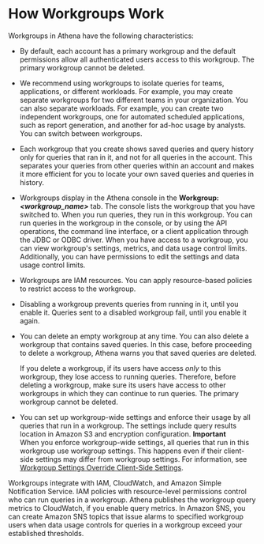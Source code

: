 # How Workgroups Work<a name="user-created-workgroups"></a>

Workgroups in Athena have the following characteristics:
+ By default, each account has a primary workgroup and the default permissions allow all authenticated users access to this workgroup\. The primary workgroup cannot be deleted\. 
+ We recommend using workgroups to isolate queries for teams, applications, or different workloads\. For example, you may create separate workgroups for two different teams in your organization\. You can also separate workloads\. For example, you can create two independent workgroups, one for automated scheduled applications, such as report generation, and another for ad\-hoc usage by analysts\. You can switch between workgroups\. 
+ Each workgroup that you create shows saved queries and query history only for queries that ran in it, and not for all queries in the account\. This separates your queries from other queries within an account and makes it more efficient for you to locate your own saved queries and queries in history\.
+ Workgroups display in the Athena console in the **Workgroup:*<workgroup\_name>*** tab\. The console lists the workgroup that you have switched to\. When you run queries, they run in this workgroup\. You can run queries in the workgroup in the console, or by using the API operations, the command line interface, or a client application through the JDBC or ODBC driver\. When you have access to a workgroup, you can view workgroup's settings, metrics, and data usage control limits\. Additionally, you can have permissions to edit the settings and data usage control limits\.
+ Workgroups are IAM resources\. You can apply resource\-based policies to restrict access to the workgroup\.
+ Disabling a workgroup prevents queries from running in it, until you enable it\. Queries sent to a disabled workgroup fail, until you enable it again\.
+ You can delete an empty workgroup at any time\. You can also delete a workgroup that contains saved queries\. In this case, before proceeding to delete a workgroup, Athena warns you that saved queries are deleted\.

  If you delete a workgroup, if its users have access *only* to this workgroup, they lose access to running queries\. Therefore, before deleting a workgroup, make sure its users have access to other workgroups in which they can continue to run queries\. The primary workgroup cannot be deleted\. 
+ You can set up workgroup\-wide settings and enforce their usage by all queries that run in a workgroup\. The settings include query results location in Amazon S3 and encryption configuration\. 
**Important**  
When you enforce workgroup\-wide settings, all queries that run in this workgroup use workgroup settings\. This happens even if their client\-side settings may differ from workgroup settings\. For information, see [Workgroup Settings Override Client\-Side Settings](workgroups-settings-override.md)\.

Workgroups integrate with IAM, CloudWatch, and Amazon Simple Notification Service\. IAM policies with resource\-level permissions control who can run queries in a workgroup\. Athena publishes the workgroup query metrics to CloudWatch, if you enable query metrics\. In Amazon SNS, you can create Amazon SNS topics that issue alarms to specified workgroup users when data usage controls for queries in a workgroup exceed your established thresholds\.